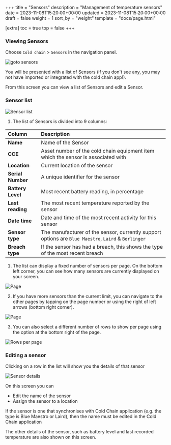 +++
title = "Sensors"
description = "Management of temperature sensors"
date = 2023-11-08T15:20:00+00:00
updated = 2023-11-08T15:20:00+00:00
draft = false
weight = 1
sort_by = "weight"
template = "docs/page.html"

[extra]
toc = true
top = false
+++

### Viewing Sensors

Choose `Cold chain` > `Sensors` in the navigation panel.

![goto sensors](/docs/coldchain/images/goto_sensors.png)

You will be presented with a list of Sensors (if you don't see any, you may not have imported or integrated with the cold chain app!).

From this screen you can view a list of Sensors and edit a Sensor.

### Sensor list

![Sensor list](/docs/coldchain/images/sensor_list.png)

1. The list of Sensors is divided into 9 columns:

| Column            | Description                                                                                         |
| :---------------- | :-------------------------------------------------------------------------------------------------- |
| **Name**          | Name of the Sensor                                                                                  |
| **CCE**           | Asset number of the cold chain equipment item which the sensor is associated with                   |
| **Location**      | Current location of the sensor                                                                      |
| **Serial Number** | A unique identifier for the sensor                                                                  |
| **Battery Level** | Most recent battery reading, in percentage                                                          |
| **Last reading**  | The most recent temperature reported by the sensor                                                  |
| **Date time**     | Date and time of the most recent activity for this sensor                                           |
| **Sensor type**   | The manufacturer of the sensor, currently support options are `Blue Maestro`, `Laird` & `Berlinger` |
| **Breach type**   | If the sensor has had a breach, this shows the type of the most recent breach                       |

1. The list can display a fixed number of sensors per page. On the bottom left corner, you can see how many sensors are currently displayed on your screen.

![Page](/docs/introduction/images/list_showing.png)

2. If you have more sensors than the current limit, you can navigate to the other pages by tapping on the page number or using the right of left arrows (bottom right corner).

![Page](/docs/introduction/images/list_pagenumbers.png)

3. You can also select a different number of rows to show per page using the option at the bottom right of the page.

![Rows per page](/docs/introduction/images/rows-per-page-select.png)

### Editing a sensor

Clicking on a row in the list will show you the details of that sensor

![Sensor details](/docs/coldchain/images/sensor_details.png)

On this screen you can

- Edit the name of the sensor
- Assign the sensor to a location

<div class="note">If the sensor is one that synchronises with Cold Chain application (e.g. the type is Blue Maestro or Laird), then the name must be edited in the Cold Chain application</div>

The other details of the sensor, such as battery level and last recorded temperature are also shown on this screen.
